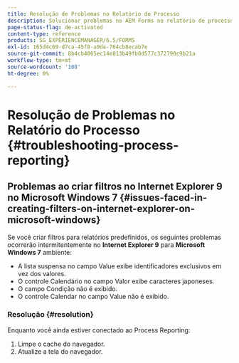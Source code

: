 ```yaml
---
title: Resolução de Problemas no Relatório do Processo
description: Solucionar problemas no AEM Forms no relatório de processos do JEE
page-status-flag: de-activated
content-type: reference
products: SG_EXPERIENCEMANAGER/6.5/FORMS
exl-id: 165d4c69-d7ca-45f8-a9de-764cb8ecab7e
source-git-commit: 8b4cb4065ec14e813b49fb0d577c372790c9b21a
workflow-type: tm+mt
source-wordcount: '108'
ht-degree: 0%

---
```


# Resolução de Problemas no Relatório do Processo {#troubleshooting-process-reporting}

## Problemas ao criar filtros no Internet Explorer 9 no Microsoft Windows 7 {#issues-faced-in-creating-filters-on-internet-explorer-on-microsoft-windows}

Se você criar filtros para relatórios predefinidos, os seguintes problemas ocorrerão intermitentemente no **Internet Explorer 9** para **Microsoft Windows 7** ambiente:

* A lista suspensa no campo Value exibe identificadores exclusivos em vez dos valores.
* O controle Calendário no campo Valor exibe caracteres japoneses.
* O campo Condição não é exibido.
* O controle Calendar no campo Value não é exibido.

### Resolução {#resolution}

Enquanto você ainda estiver conectado ao Process Reporting:

1. Limpe o cache do navegador.
1. Atualize a tela do navegador.
